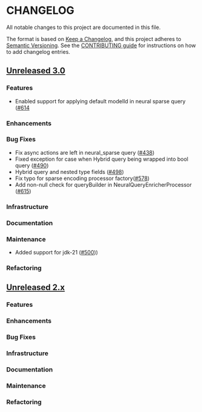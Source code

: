 # CHANGELOG
All notable changes to this project are documented in this file.

The format is based on [Keep a Changelog](https://keepachangelog.com/en/1.0.0/), and this project adheres to [Semantic Versioning](https://semver.org/spec/v2.0.0.html). See the [CONTRIBUTING guide](./CONTRIBUTING.md#Changelog) for instructions on how to add changelog entries.

## [Unreleased 3.0](https://github.com/opensearch-project/neural-search/compare/2.x...HEAD)
### Features
- Enabled support for applying default modelId in neural sparse query ([#614](https://github.com/opensearch-project/neural-search/pull/614)
### Enhancements
### Bug Fixes
- Fix async actions are left in neural_sparse query ([#438](https://github.com/opensearch-project/neural-search/pull/438))
- Fixed exception for case when Hybrid query being wrapped into bool query ([#490](https://github.com/opensearch-project/neural-search/pull/490))
- Hybrid query and nested type fields ([#498](https://github.com/opensearch-project/neural-search/pull/498))
- Fix typo for sparse encoding processor factory([#578](https://github.com/opensearch-project/neural-search/pull/578))
- Add non-null check for queryBuilder in NeuralQueryEnricherProcessor ([#615](https://github.com/opensearch-project/neural-search/pull/615))
### Infrastructure
### Documentation
### Maintenance
- Added support for jdk-21 ([#500](https://github.com/opensearch-project/neural-search/pull/500)))
### Refactoring

## [Unreleased 2.x](https://github.com/opensearch-project/neural-search/compare/2.12...2.x)
### Features
### Enhancements
### Bug Fixes
### Infrastructure
### Documentation
### Maintenance
### Refactoring

